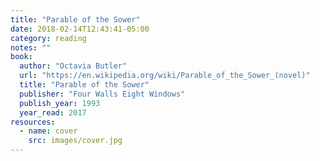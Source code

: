 ```yaml
---
title: "Parable of the Sower"
date: 2018-02-14T12:43:41-05:00
category: reading
notes: ""
book:
  author: "Octavia Butler"
  url: "https://en.wikipedia.org/wiki/Parable_of_the_Sower_(novel)"
  title: "Parable of the Sower"
  publisher: "Four Walls Eight Windows"
  publish_year: 1993
  year_read: 2017
resources:
  - name: cover
    src: images/cover.jpg
---
```


